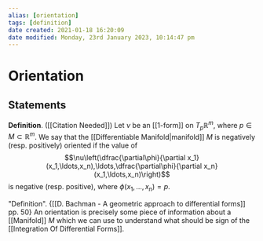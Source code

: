 ```yaml
---
alias: [orientation]
tags: [definition]
date created: 2021-01-18 16:20:09
date modified: Monday, 23rd January 2023, 10:14:47 pm
---
```


# Orientation

## Statements

**Definition**. ([[Citation Needed]]) Let $\nu$ be an [[1-form]] on $T_p\mathbb{R}^m$, where $p\in M\subset\mathbb{R}^m$. We say that the [[Differentiable Manifold|manifold]] $M$ is negatively (resp. positively) oriented if the value of
$$\nu\left(\dfrac{\partial\phi}{\partial x_1}(x_1,\ldots,x_n),\ldots,\dfrac{\partial\phi}{\partial x_n}(x_1,\ldots,x_n)\right)$$
is negative (resp. positive), where $\phi(x_1,\ldots,x_n)=p$.

"Definition". {[[D. Bachman - A geometric approach to differential forms]] pp. 50}
 An orientation is precisely some piece of information about a [[Manifold]] $M$ which we can use to understand what should be sign of the [[Integration Of Differential Forms]].